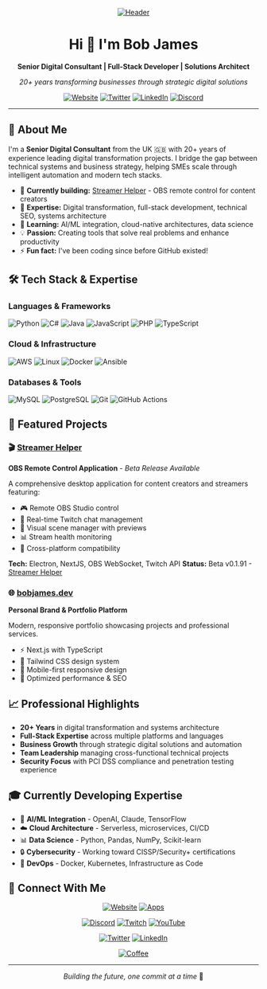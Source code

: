 <div align="center">

[![Header](https://raw.githubusercontent.com/bbbjames/init-bobJames/main/bobJames-SeoHeader.png "Header")](https://bobjames.dev)

# Hi 👋 I'm Bob James

**Senior Digital Consultant | Full-Stack Developer | Solutions Architect**

*20+ years transforming businesses through strategic digital solutions*

[![Website](https://img.shields.io/badge/🌐_Website-bobjames.dev-blue?style=for-the-badge)](https://bobjames.dev)
[![Twitter](https://img.shields.io/badge/🕊️_Twitter-@init__bobjames-1DA1F2?style=for-the-badge)](https://bobjames.dev/twitter)
[![LinkedIn](https://img.shields.io/badge/💼_LinkedIn-bobbjames-0077B5?style=for-the-badge)](https://bobjames.dev/linkedin) 
[![Discord](https://img.shields.io/badge/🎙️_Discord-Community-5865F2?style=for-the-badge)](https://bobjames.dev/discord)

</div>

---

## 🚀 About Me

I'm a **Senior Digital Consultant** from the UK 🇬🇧 with 20+ years of experience leading digital transformation projects. I bridge the gap between
technical systems and business strategy, helping SMEs scale through intelligent automation and modern tech stacks.

- 🔭 **Currently building:** [Streamer Helper](https://github.com/bbbjames/streamer-helper) - OBS remote control for content creators
- 🎯 **Expertise:** Digital transformation, full-stack development, technical SEO, systems architecture
- 🌱 **Learning:** AI/ML integration, cloud-native architectures, data science
- 💡 **Passion:** Creating tools that solve real problems and enhance productivity
- ⚡ **Fun fact:** I've been coding since before GitHub existed!

## 🛠️ Tech Stack & Expertise

### **Languages & Frameworks**
![Python](https://img.shields.io/badge/Python-3776AB?style=flat&logo=python&logoColor=white)
![C#](https://img.shields.io/badge/C%23-239120?style=flat&logo=c-sharp&logoColor=white)
![Java](https://img.shields.io/badge/Java-ED8B00?style=flat&logo=java&logoColor=white)
![JavaScript](https://img.shields.io/badge/JavaScript-F7DF1E?style=flat&logo=javascript&logoColor=black)
![PHP](https://img.shields.io/badge/PHP-777BB4?style=flat&logo=php&logoColor=white)
![TypeScript](https://img.shields.io/badge/TypeScript-007ACC?style=flat&logo=typescript&logoColor=white)

### **Cloud & Infrastructure**
![AWS](https://img.shields.io/badge/AWS-232F3E?style=flat&logo=amazon-aws&logoColor=white)
![Linux](https://img.shields.io/badge/Linux-FCC624?style=flat&logo=linux&logoColor=black)
![Docker](https://img.shields.io/badge/Docker-2496ED?style=flat&logo=docker&logoColor=white)
![Ansible](https://img.shields.io/badge/Ansible-EE0000?style=flat&logo=ansible&logoColor=white)

### **Databases & Tools**
![MySQL](https://img.shields.io/badge/MySQL-4479A1?style=flat&logo=mysql&logoColor=white)
![PostgreSQL](https://img.shields.io/badge/PostgreSQL-316192?style=flat&logo=postgresql&logoColor=white)
![Git](https://img.shields.io/badge/Git-F05032?style=flat&logo=git&logoColor=white)
![GitHub Actions](https://img.shields.io/badge/GitHub_Actions-2088FF?style=flat&logo=github-actions&logoColor=white)

## 🎯 Featured Projects

### 🎬 [Streamer Helper](https://github.com/bbbjames/streamer-helper)
**OBS Remote Control Application** - *Beta Release Available*

A comprehensive desktop application for content creators and streamers featuring:
- 🎮 Remote OBS Studio control
- 💬 Real-time Twitch chat management
- 🎨 Visual scene manager with previews
- 📊 Stream health monitoring
- 🔧 Cross-platform compatibility

**Tech:** Electron, NextJS, OBS WebSocket, Twitch API
**Status:** Beta v0.1.91 - [Streamer Helper](https://bobjames.dev/apps/streamer-helper)

### 🌐 [bobjames.dev](https://bobjames.dev)
**Personal Brand & Portfolio Platform**

Modern, responsive portfolio showcasing projects and professional services.
- ⚡ Next.js with TypeScript
- 🎨 Tailwind CSS design system
- 📱 Mobile-first responsive design
- 🚀 Optimized performance & SEO

## 📈 Professional Highlights

- **20+ Years** in digital transformation and systems architecture
- **Full-Stack Expertise** across multiple platforms and languages
- **Business Growth** through strategic digital solutions and automation
- **Team Leadership** managing cross-functional technical projects
- **Security Focus** with PCI DSS compliance and penetration testing experience

## 🎓 Currently Developing Expertise

- 🤖 **AI/ML Integration** - OpenAI, Claude, TensorFlow
- ☁️ **Cloud Architecture** - Serverless, microservices, CI/CD
- 📊 **Data Science** - Python, Pandas, NumPy, Scikit-learn
- 🔒 **Cybersecurity** - Working toward CISSP/Security+ certifications
- 🐳 **DevOps** - Docker, Kubernetes, Infrastructure as Code

## 🌟 Connect With Me

<div align="center">

[![Website](https://img.shields.io/badge/🌐_Portfolio-bobjames.dev-blue?style=for-the-badge&logo=safari&logoColor=white)](https://bobjames.dev)
[![Apps](https://img.shields.io/badge/📱_My_Apps-bobjames.dev/apps-purple?style=for-the-badge&logo=windows&logoColor=white)](https://bobjames.dev/apps)

[![Discord](https://img.shields.io/badge/🎙️_Discord-Join_Community-5865F2?style=for-the-badge&logo=discord&logoColor=white)](https://bobjames.dev/discord)
[![Twitch](https://img.shields.io/badge/🎮_Twitch-Live_Coding-9146FF?style=for-the-badge&logo=twitch&logoColor=white)](https://bobjames.dev/twitch)
[![YouTube](https://img.shields.io/badge/▶️_YouTube-Tech_Content-FF0000?style=for-the-badge&logo=youtube&logoColor=white)](https://bobjames.dev/youtube)

[![Twitter](https://img.shields.io/badge/🕊️_Twitter-@init__bobjames-1DA1F2?style=for-the-badge&logo=twitter&logoColor=white)](https://bobjames.dev/twitter)
[![LinkedIn](https://img.shields.io/badge/💼_LinkedIn-Professional-0077B5?style=for-the-badge&logo=linkedin&logoColor=white)](https://bobjames.dev/linkedin)

[![Coffee](https://img.shields.io/badge/☕_Buy_Me_Coffee-Support_My_Work-FFDD00?style=for-the-badge&logo=buy-me-a-coffee&logoColor=black)](https://bobjames.dev/coffee)

</div>

---

<div align="center">

*Building the future, one commit at a time* 🚀

</div>
